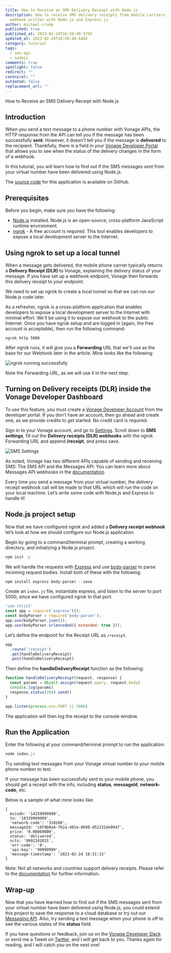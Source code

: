 ```yaml
---
title: How to Receive an SMS Delivery Receipt with Node.js
description: How to receive SMS delivery receipts from mobile carriers with a
  webhook written with Node.js and Express.js
author: michael-crump
published: true
published_at: 2023-02-24T18:59:49.579Z
updated_at: 2023-02-24T18:59:49.640Z
category: tutorial
tags:
  - sms-api
  - nodejs
comments: true
spotlight: false
redirect: ""
canonical: ""
outdated: false
replacement_url: ""
---
```

How to Receive an SMS Delivery Receipt with Node.js

## Introduction

When you send a text message to a phone number with Vonage APIs, the HTTP response from the API can tell you if the message has been successfully **sent**. However, it doesn't tell you if the message is **delivered** to the recipient. Thankfully, there is a field in your [Vonage Developer Portal](https://developer.vonage.com/) that allows you to see when the status of the delivery changes in the form of a webhook.

In this tutorial, you will learn how to find out if the SMS messages sent from your virtual number have been delivered using Node.js.

The [source code](https://github.com/nexmo-community/nexmo-node-quickstart/blob/4c6f00d0e4a50f7e2c68f38f132996829d792bbe/sms/dlr-express.js) for this application is available on GitHub.

## Prerequisites

Before you begin, make sure you have the following:

* [Node.js](https://nodejs.org/en/download/) installed. Node.js is an open-source, cross-platform JavaScript runtime environment. 
* [ngrok](https://ngrok.com/) - A free account is required. This tool enables developers to expose a local development server to the Internet. 

## Using ngrok to set up a local tunnel

When a message gets delivered, the mobile phone carrier typically returns a **Delivery Receipt (DLR)** to Vonage, explaining the delivery status of your message. If you have set up a webhook endpoint, Vonage then forwards this delivery receipt to your endpoint.

We need to set up ngrok to create a local tunnel so that we can run our Node.js code later. 

As a refresher, ngrok is a cross-platform application that enables developers to expose a local development server to the Internet with minimal effort. We'll be using it to expose our webhook to the public Internet. Once you have ngrok setup and are logged in (again, the free account is acceptable), then run the following command:

```
ngrok http 5000
```

After ngrok runs, it will give you a **Forwarding** URL that we'll use as the base for our Webhook later in the article. Mine looks like the following:

![ngrok running successfully](/content/blog/how-to-receive-an-sms-delivery-receipt-with-node-js/ngrok.png "ngrok.png")

Note the Forwarding URL, as we will use it in the next step.

## Turning on Delivery receipts (DLR) inside the Vonage Developer Dashboard

To use this feature, you must create a [Vonage Developer Account](https://developer.vonage.com/) from the developer portal. If you don't have an account, then go ahead and create one, as we provide credits to get started. No credit card is required. 

Sign in to your Vonage account, and go to [Settings](https://dashboard.nexmo.com/settings). Scroll down to **SMS settings**, fill out the **Delivery receipts (DLR) webhooks** with the ngrok Forwarding URL and append **/receipt**, and press save.

![SMS Settings](/content/blog/how-to-receive-an-sms-delivery-receipt-with-node-js/smssettings.png "smssettings.png")

As noted, Vonage has two different APIs capable of sending and receiving SMS: The SMS API and the Messages API. You can learn more about Messages API webhooks in the [documentation](https://developer.vonage.com/messages/code-snippets/configure-webhooks).

Every time you send a message from your virtual number, the delivery receipt webhook call will be made to that URL which will run the code on your local machine. Let’s write some code with Node.js and Express to handle it!

## Node.js project setup

Now that we have configured ngrok and added a **Delivery receipt webhook** let’s look at how we should configure our Node.js application. 

Begin by going to a command/terminal prompt, creating a working directory, and initializing a Node.js project.

```bash
npm init -y
```

We will handle the requests with [Express](https://expressjs.com/) and use [body-parser](https://www.npmjs.com/package/body-parser) to parse incoming request bodies. Install both of these with the following:

```javascript
npm install express body-parser --save
```

Create an `index.js` file, instantiate express, and listen to the server to port 5000, since we have configured ngrok to that port.

```javascript
'use strict'
const app = require('express')();
const bodyParser = require('body-parser');
app.use(bodyParser.json());
app.use(bodyParser.urlencoded({ extended: true }));
```

Let’s define the endpoint for the Receipt URL as `/receipt`.

```javascript
app
  .route('/receipt')
  .get(handleDeliveryReceipt)
  .post(handleDeliveryReceipt)
```

Then define the **handleDeliveryReceipt** function as the following:

```javascript
function handleDeliveryReceipt(request, response) {
  const params = Object.assign(request.query, request.body)
  console.log(params)
  response.status(204).send()
}

app.listen(process.env.PORT || 5000)
```

The application will then log the receipt to the console window. 

## Run the Application

Enter the following at your command/terminal prompt to run the application:

```javascript
node index.js
```

Try sending text messages from your Vonage virtual number to your mobile phone number to test.

If your message has been successfully sent to your mobile phone, you should get a receipt with the info, including **status**, **messageId**, **network-code**, etc.

Below is a sample of what mine looks like: 

```text
{
  msisdn: '14259999999',
  to: '18339999999',
  'network-code': '310260',
  messageId: 'c0f9b0a4-f62a-481e-8698-d52231de9047',
  price: '0.00869000',
  status: 'delivered',
  scts: '9992241831',
  'err-code': '0',
  'api-key': '99999999',
  'message-timestamp': '2023-02-24 18:31:15'
}
```

Note: Not all networks and countries support delivery receipts. Please refer to the [documentation](https://developer.vonage.com/en/messaging/sms/code-snippets/delivery-receipts) for further information.

## Wrap-up

Now that you have learned how to find out if the SMS messages sent from your virtual number have been delivered using Node.js, you could extend this project to save the response to a cloud database or try out our [Messaging API](https://developer.vonage.com/en/messages/overview). Also, try sending a text message when your phone is off to see the various states of the **status** field.

If you have questions or feedback, join us on the [Vonage Developer Slack](https://developer.vonage.com/community/slack) or send me a Tweet on [Twitter](https://twitter.com/mbcrump), and I will get back to you. Thanks again for reading, and I will catch you on the next one!